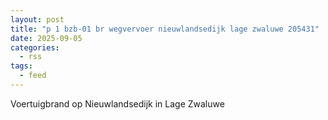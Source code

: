 ```yaml
---
layout: post
title: "p 1 bzb-01 br wegvervoer nieuwlandsedijk lage zwaluwe 205431"
date: 2025-09-05
categories: 
  - rss
tags: 
  - feed
---
```


Voertuigbrand op Nieuwlandsedijk in Lage Zwaluwe
